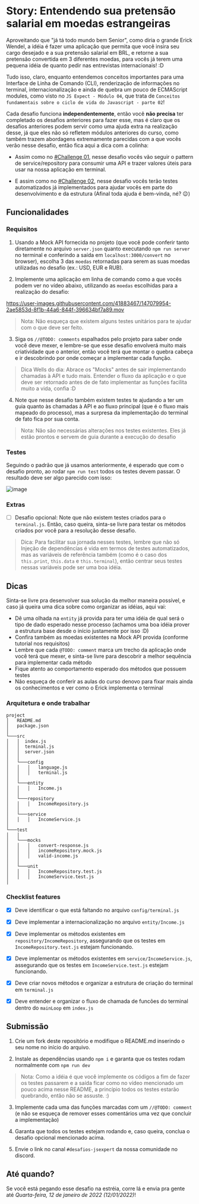 # Story: Entendendo sua pretensão salarial em moedas estrangeiras 

Aproveitando que "já tá todo mundo bem Senior", como diria o grande Erick Wendel, a idéia é fazer
uma aplicação que permita que você insira seu cargo desejado e a sua pretensão salarial em BRL, e retorne a sua pretensão convertida em 3 diferentes moedas, para vocês já terem uma pequena idéia de 
quanto pedir nas entrevistas internacionais! :D 

Tudo isso, claro, enquanto entendemos conceitos importantes para uma Interface de Linha de Comando (CLI), renderização de informações no terminal, internacionalização e ainda de quebra um pouco de ECMAScript modules, como visto no `JS Expect - Módulo 04`, que trata de `Conceitos fundamentais sobre o ciclo de vida do Javascript - parte 02`!

Cada desafio funciona **independentemente**, então você **não precisa** ter completado os desafios anteriores para fazer esse, mas é claro que os desafios anteriores podem servir como uma ajuda extra na realização desse, já que eles não só refletem módulos anteriores do curso, como também trazem abordagens extremamente parecidas com a que vocês verão nesse desafio, então fica aqui a dica com a colinha:

* Assim como no [#Challenge 01](https://github.com/training-erickwendel/jsexpert-exercicio01-pokeapi), nesse desafio vocês vão seguir o pattern de service/repository para consumir uma API e trazer valores úteis para usar na nossa aplicação em terminal.

* E assim como no [#Challenge 02](https://github.com/training-erickwendel/jsexpert-challenge02-lifecycle), nesse desafio vocês terão testes automatizados já implementados para ajudar vocês em parte do desenvolvimento e da estrutura (Afinal toda ajuda é bem-vinda, né? 😉)


## Funcionalidades

### Requisitos
1. Usando a Mock API fornecida no projeto (que você pode conferir tanto diretamente no arquivo `server.json` quanto executando `npm run server` no terminal e conferindo a saída em `localhost:3000/convert` no browser), escolha 3 das `moedas` retornadas para serem as suas moedas utilizadas no desafio (ex.: USD, EUR e RUB).

2. Implemente uma aplicação em linha de comando como a que vocês podem ver no vídeo abaixo, utilizando as `moedas` escolhidas para a realização do desafio:

https://user-images.githubusercontent.com/41883467/147079954-2ae5853d-8f1b-44a6-844f-396634bf7a89.mov

> Nota: Não esqueça que existem alguns testes unitários para te ajudar com o que deve ser feito.

3. Siga os `//@TODO: comments` espalhados pelo projeto para saber onde você deve mexer, e lembre-se que esse desafio envolverá muito mais criatividade que o anterior, então você terá que montar o quebra cabeça e ir descobrindo por onde começar a implementar cada função.

> Dica Wells do dia: Abrace os "Mocks" antes de sair implementando chamadas à API e tudo mais. Entender o fluxo da aplicação e o que deve ser retornado antes de de fato implementar as funções facilita muito a vida, confia :D

4. Note que nesse desafio também existem testes te ajudando a ter um guia quanto às chamadas à API e ao fluxo principal (que é o fluxo mais mapeado do processo), mas a surpresa da implementação do terminal de fato fica por sua conta.

> Nota: Não são necessárias alterações nos testes existentes. Eles já estão prontos e servem de guia durante a execução do desafio

### Testes

Seguindo o padrão que já usamos anteriormente, é esperado que com o desafio pronto, ao rodar `npm run test` todos os testes devem passar. O resultado deve ser algo parecido com isso:

![image](https://user-images.githubusercontent.com/41883467/147080202-a47b8873-6e00-4d4e-b94b-a5e95933c50b.png)

### Extras

* [ ] Desafio opcional: Note que não existem testes criados para o `terminal.js`. Então, caso queira, sinta-se livre para testar os métodos criados por você para a resolução desse desafio. 

> Dica: Para facilitar sua jornada nesses testes, lembre que não só Injeção de dependências é vida em termos de testes automatizados, mas as variáveis de referência também (como é o caso dos `this.print`, `this.data` e `this.terminal`), então centrar seus testes nessas variáveis pode ser uma boa idéia.

## Dicas

Sinta-se livre pra desenvolver sua solução da melhor maneira possível, e caso já queira uma dica sobre como organizar as idéias, aqui vai:

- Dê uma olhada na `entity` já provida para ter uma idéia de qual será o tipo de dado esperado nesse processo (achamos uma boa idéia prover a estrutura base desde o início justamente por isso :D)
- Confira também as moedas existentes na Mock API provida (conforme tutorial nos requisitos)
- Lembre que cada `@TODO: comment` marca um trecho da aplicação onde você terá que mexer, e sinta-se livre para descobrir a melhor sequência para implementar cada método
- Fique atento ao comportamento esperado dos métodos que possuem testes
- Não esqueça de conferir as aulas do curso denovo para fixar mais ainda os conhecimentos e ver como o Erick implementa o terminal

### Arquitetura e onde trabalhar

```
project
│   README.md
│   package.json
│
└───src
│   │  index.js
│   │  terminal.js
│   │  server.json
│   │  
│   └───config
│   │   │   language.js    
│   │   │   terminal.js    
│   │  
│   └───entity
│   │   │   Income.js    
│   │
│   └───repository
│   │   │   IncomeRepository.js    
│   │  
│   └───service
│   │   │   IncomeService.js    
│   
└───test
│   │  
│   └───mocks
│   │   │   convert-response.js 
│   │   │   incomeRepository.mock.js 
│   │   │   valid-income.js 
│   │  
│   └───unit
│   │   │   IncomeRepository.test.js 
│   │   │   IncomeService.test.js     
│         
```

### Checklist features

* [x] Deve identificar o que está faltando no arquivo `config/terminal.js`

* [x] Deve implementar a internacionalização no arquivo `entity/Income.js`

* [x] Deve implementar os métodos existentes em `repository/IncomeRepository`, assegurando que os testes em `IncomeRepository.test.js` estejam funcionando.

* [x] Deve implementar os métodos existentes em `service/IncomeService.js`, assegurando que os testes em `IncomeService.test.js` estejam funcionando.

* [x] Deve criar novos métodos e organizar a estrutura de criação do terminal em `terminal.js`

* [x] Deve entender e organizar o fluxo de chamada de funcões do terminal dentro do `mainLoop` em `index.js`

## Submissão

1. Crie um fork deste repositório e modifique o README.md inserindo o seu nome no início do arquivo.

2. Instale as dependências usando `npm i` e garanta que os testes rodam normalmente com `npm run dev`

> Nota: Como a idéia é que você implemente os códigos a fim de fazer os testes passarem e a saída ficar como no vídeo mencionado um pouco acima nesse README, a princípio todos os testes estarão quebrando, então não se assuste. :) 

3. Implemente cada uma das funções marcadas com um `//@TODO: comment` (e não se esqueça de remover esses comentários uma vez que concluir a implementação)

4. Garanta que todos os testes estejam rodando e, caso queira, conclua o desafio opcional mencionado acima. 

5. Envie o link no canal `#desafios-jsexpert` da nossa comunidade no discord.

## Até quando?

Se você está pegando esse desafio na estréia, corre lá e envia pra gente até *Quarta-feira, 12 de janeiro de 2022 (12/01/2022)*!
